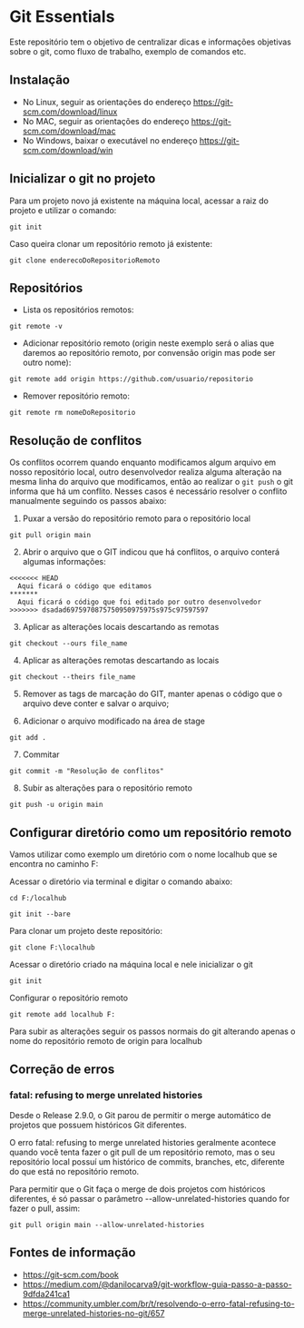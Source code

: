 # Git Essentials

Este repositório tem o objetivo de centralizar dicas e informações objetivas sobre o git, como fluxo de trabalho, exemplo de comandos etc.

## Instalação

- No Linux, seguir as orientações do endereço https://git-scm.com/download/linux
- No MAC, seguir as orientações do endereço https://git-scm.com/download/mac
- No Windows, baixar o executável no endereço https://git-scm.com/download/win

## Inicializar o git no projeto

Para um projeto novo já existente na máquina local, acessar a raiz do projeto e utilizar o comando:
```git
git init
```

Caso queira clonar um repositório remoto já existente:
```git
git clone enderecoDoRepositorioRemoto
```

## Repositórios

- Lista os repositórios remotos:
```git
git remote -v
```

- Adicionar repositório remoto (origin neste exemplo será o alias que daremos ao repositório remoto, por convensão origin mas pode ser outro nome):
```git
git remote add origin https://github.com/usuario/repositorio
```

- Remover repositório remoto:
```git
git remote rm nomeDoRepositorio
```

## Resolução de conflitos

Os conflitos ocorrem quando enquanto modificamos algum arquivo em nosso repositório local, outro desenvolvedor realiza alguma alteração na mesma linha do arquivo que modificamos, então ao realizar o `git push` o git informa que há um conflito. Nesses casos é necessário resolver o conflito manualmente seguindo os passos abaixo:

 1. Puxar a versão do repositório remoto para o repositório local
  ```git
  git pull origin main
  ``` 

 2. Abrir o arquivo que o GIT indicou que há conflitos, o arquivo conterá algumas informações:
```
<<<<<<< HEAD
  Aqui ficará o código que editamos
*******
  Aqui ficará o código que foi editado por outro desenvolvedor
>>>>>>> dsadad6975970875750950975975s975c97597597
```

3. Aplicar as alterações locais descartando as remotas
```git
git checkout --ours file_name
```

4. Aplicar as alterações remotas descartando as locais
```git
git checkout --theirs file_name
```
 
 5. Remover as tags de marcação do GIT, manter apenas o código que o arquivo deve conter e salvar o arquivo;
 
 6. Adicionar o arquivo modificado na área de stage
 ```git
 git add .
 ```
 
 7. Commitar
 ```git
 git commit -m "Resolução de conflitos"
 ```
 
 8. Subir as alterações para o repositório remoto
 ```
 git push -u origin main
 ```

## Configurar diretório como um repositório remoto

Vamos utilizar como exemplo um diretório com o nome localhub que se encontra no caminho F:

Acessar o diretório via terminal e digitar o comando abaixo:
```
cd F:/localhub
```
```git
git init --bare
```

Para clonar um projeto deste repositório:
```git
git clone F:\localhub
```

Acessar o diretório criado na máquina local e nele inicializar o git
```git
git init
```

Configurar o repositório remoto
```
git remote add localhub F:
```

Para subir as alterações seguir os passos normais do git alterando apenas o nome do repositório remoto de origin para localhub

## Correção de erros

### fatal: refusing to merge unrelated histories

Desde o Release 2.9.0, o Git parou de permitir o merge automático de projetos que possuem históricos Git diferentes.

O erro fatal: refusing to merge unrelated histories geralmente acontece quando você tenta fazer o git pull de um repositório remoto, mas o seu repositório local possuí um histórico de commits, branches, etc, diferente do que está no repositório remoto.

Para permitir que o Git faça o merge de dois projetos com históricos diferentes, é só passar o parâmetro --allow-unrelated-histories quando for fazer o pull, assim:

```git
git pull origin main --allow-unrelated-histories
```

## Fontes de informação

- https://git-scm.com/book
- https://medium.com/@danilocarva9/git-workflow-guia-passo-a-passo-9dfda241ca1
- https://community.umbler.com/br/t/resolvendo-o-erro-fatal-refusing-to-merge-unrelated-histories-no-git/657
